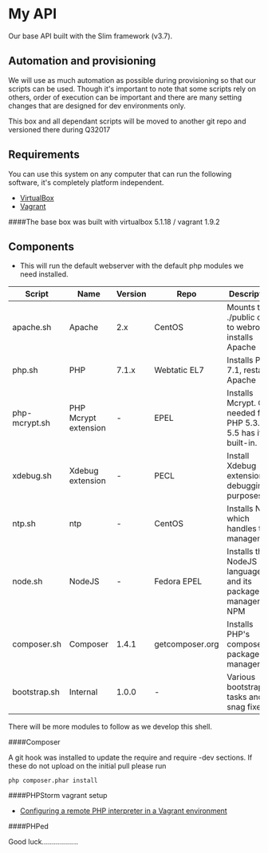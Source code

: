 # My API

Our base API built with the Slim framework (v3.7).


## Automation and provisioning

We will use as much automation as possible during provisioning so that our scripts can be used. Though it's important to note that some scripts rely on others, order of execution can be important and there are many setting changes that are designed for dev environments only.  

This box and all dependant scripts will be moved to another git repo and versioned there during Q32017

## Requirements

You can use this system on any computer that can run the following software, it's completely platform independent.

- [VirtualBox](http://www.virtualbox.org/wiki/Downloads) 
- [Vagrant](http://www.vagrantup.com/downloads)

####The base box was built with virtualbox 5.1.18 / vagrant 1.9.2

## Components

- This will run the default webserver with the default php modules we need installed.

|Script               |Name|Version|Repo|Description|
|---------------------|--------|-------|----|-----------|
|apache.sh            |Apache             |2.x|CentOS|Mounts the ./public dir to webroot, installs Apache
|php.sh            |PHP                |7.1.x|Webtatic EL7|Installs PHP 7.1, restarts Apache
|php-mcrypt.sh        |PHP Mcrypt extension|-|EPEL|Installs Mcrypt. Only needed for PHP 5.3.x as 5.5 has it built-in.
|xdebug.sh 		      |Xdebug extension   |-|PECL|Install Xdebug extension for debugging purposes.
|ntp.sh               |ntp|-|CentOS|Installs NTP which handles time management
|node.sh              |NodeJS|-|Fedora EPEL|Installs the NodeJS language and its package manager, NPM
|composer.sh          |Composer|1.4.1|getcomposer.org|Installs PHP's composer package manager
|bootstrap.sh         |Internal|1.0.0|-|Various bootstrap tasks and snag fixes

There will be more modules to follow as we develop this shell.

####Composer

A git hook was installed to update the require and require -dev sections.  If these do not upload on the initial pull please run 

`php composer.phar install`


####PHPStorm vagrant setup

- [Configuring a remote PHP interpreter in a Vagrant environment ](https://www.jetbrains.com/help/phpstorm/configuring-remote-php-interpreters.html)

####PHPed

Good luck..................


